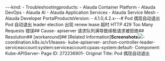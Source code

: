 ---kind:   - Troubleshootingproducts:    - Alauda Container Platform   - Alauda DevOps   - Alauda AI   - Alauda Application Services   - Alauda Service Mesh   - Alauda Developer PortalProductsVersion:   - 4.1.0,4.2.x---<!-- A type of document that involves encountering a fault, diag...it, performing root cause analysis, and providing solutions. --># Pod 偶现自动退出Pod 自动退出 leader election 出现 renew lease 超时 HTTP 429 Too Many Requests 错误## Cause- apiserver 请求队列满导致续租请求被拒绝## Resolution## [workaround]## [Related Information]**Screenshots**![](assets/pod-ou-xian-zi-dong-tui-chu/image-2025-3-24_16-28-23.png)- coordination.k8s.io/v1/leases- kube-apiserver- archon-controller-leader- serviceaccount:system:serviceaccount:cpaas-system:default- Component: Kube-APIServer- Page ID: 272236901- Original Title: Pod 偶现自动退出